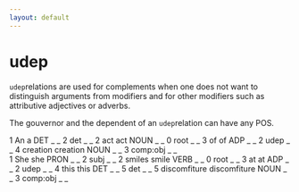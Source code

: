 ```yaml
---
layout: default
---
```


# **udep**
`udep`relations are used for complements when one does not want to distinguish arguments from modifiers and for other modifiers such as attributive adjectives or adverbs.

The gouvernor and the dependent of an `udep`relation can have any POS.

<div>
<conll>
1	An	a	DET	_	_	2	det	_	_
2	act	act	NOUN	_	_	0	root	_	_
3	of	of	ADP	_	_	2	udep	_	_
4	creation	creation	NOUN	_	_	3	comp:obj	_	_
</conll>
</div>

<div>
<conll>
1	She	she	PRON	_	_	2	subj	_	_
2	smiles	smile	VERB	_	_	0	root	_	_
3	at	at	ADP	_	_	2	udep	_	_
4	this	this	DET	_	_	5	det	_	_
5	discomfiture	discomfiture	NOUN	_	_	3	comp:obj	_	_
</conll>
</div>